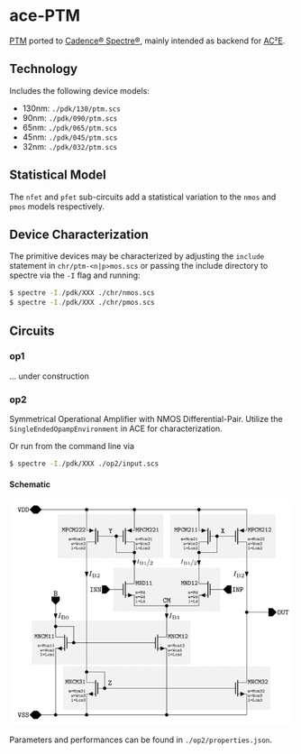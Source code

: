 # ace-PTM

[PTM](http://ptm.asu.edu/) ported to 
[Cadence® Spectre®](https://www.cadence.com/ko_KR/home/tools/custom-ic-analog-rf-design/circuit-simulation/spectre-simulation-platform.html),
mainly intended as backend for [AC²E](https://github.com/matthschw/ace).

## Technology

Includes the following device models:

+ 130nm: `./pdk/130/ptm.scs`
+ 90nm: `./pdk/090/ptm.scs`
+ 65nm: `./pdk/065/ptm.scs`
+ 45nm: `./pdk/045/ptm.scs`
+ 32nm: `./pdk/032/ptm.scs`

## Statistical Model

The `nfet` and `pfet` sub-circuits add a statistical variation to the `nmos`
and `pmos` models respectively.

## Device Characterization

The primitive devices may be characterized by adjusting the `include` statement
in `chr/ptm-<n|p>mos.scs` or passing the include directory to spectre via the
`-I` flag and running:

```bash
$ spectre -I./pdk/XXX ./chr/nmos.scs
$ spectre -I./pdk/XXX ./chr/pmos.scs
```

## Circuits

### op1

... under construction

### op2

Symmetrical Operational Amplifier with NMOS Differential-Pair.
Utilize the `SingleEndedOpampEnvironment` in ACE for characterization.

Or run from the command line via

```bash
$ spectre -I./pdk/XXX ./op2/input.scs
```

#### Schematic

![Symmetrical Operational Amplifier (`op2`)](fig/op2.png)

Parameters and performances can be found in `./op2/properties.json`.
